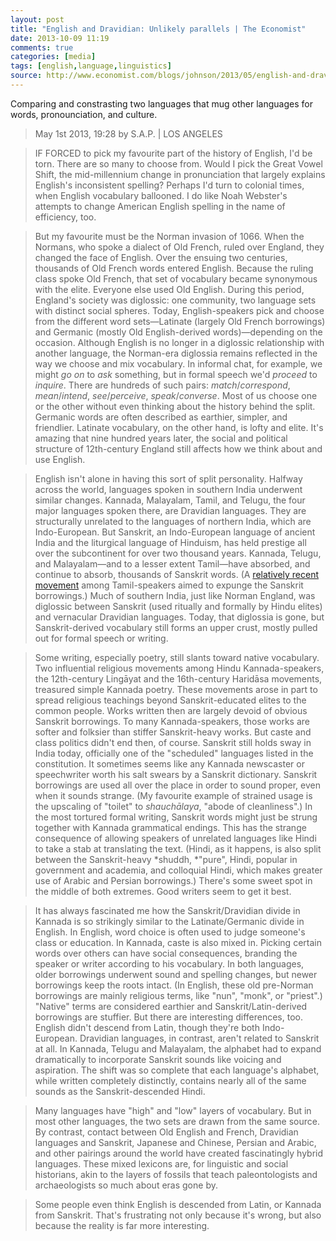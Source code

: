 ```yaml
---
layout: post
title: "English and Dravidian: Unlikely parallels | The Economist"
date: 2013-10-09 11:19
comments: true
categories: [media]
tags: [english,language,linguistics]
source: http://www.economist.com/blogs/johnson/2013/05/english-and-dravidian
---
```


Comparing and constrasting two languages that mug other languages for
words, pronounciation, and culture.


> May 1st 2013, 19:28 by S.A.P. | LOS ANGELES

> IF FORCED to pick my favourite part of the history of English, I'd
> be torn. There are so many to choose from. Would I pick the Great
> Vowel Shift, the mid-millennium change in pronunciation that largely
> explains English's inconsistent spelling? Perhaps I'd turn to
> colonial times, when English vocabulary ballooned. I do like Noah
> Webster's attempts to change American English spelling in the name
> of efficiency, too.

> But my favourite must be the Norman invasion of 1066. When the
> Normans, who spoke a dialect of Old French, ruled over England, they
> changed the face of English. Over the ensuing two centuries,
> thousands of Old French words entered English. Because the ruling
> class spoke Old French, that set of vocabulary became synonymous
> with the elite. Everyone else used Old English. During this period,
> England's society was diglossic: one community, two language sets
> with distinct social spheres. Today, English-speakers pick and
> choose from the different word sets—Latinate (largely Old French
> borrowings) and Germanic (mostly Old English-derived
> words)—depending on the occasion. Although English is no longer in a
> diglossic relationship with another language, the Norman-era
> diglossia remains reflected in the way we choose and mix
> vocabulary. In informal chat, for example, we might *go on* to *ask*
> something, but in formal speech we'd *proceed* to *inquire*. There
> are hundreds of such pairs: *match*/*correspond*, *mean*/*intend*,
> *see*/*perceive*, *speak*/*converse*. Most of us choose one or the
> other without even thinking about the history behind the
> split. Germanic words are often described as earthier, simpler, and
> friendlier. Latinate vocabulary, on the other hand, is lofty and
> elite. It's amazing that nine hundred years later, the social and
> political structure of 12th-century England still affects how we
> think about and use English.

> English isn't alone in having this sort of split
> personality. Halfway across the world, languages spoken in southern
> India underwent similar changes. Kannada, Malayalam, Tamil, and
> Telugu, the four major languages spoken there, are Dravidian
> languages. They are structurally unrelated to the languages of
> northern India, which are Indo-European. But Sanskrit, an
> Indo-European language of ancient India and the liturgical language
> of Hinduism, has held prestige all over the subcontinent for over
> two thousand years. Kannada, Telugu, and Malayalam—and to a lesser
> extent Tamil—have absorbed, and continue to absorb, thousands of
> Sanskrit words. (A
> [relatively recent movement](http://en.wikipedia.org/wiki/Pure_Tamil)
> among Tamil-speakers aimed to expunge the Sanskrit borrowings.) Much
> of southern India, just like Norman England, was diglossic between
> Sanskrit (used ritually and formally by Hindu elites) and vernacular
> Dravidian languages. Today, that diglossia is gone, but
> Sanskrit-derived vocabulary still forms an upper crust, mostly
> pulled out for formal speech or writing.

> Some writing, especially poetry, still slants toward native
> vocabulary. Two influential religious movements among Hindu
> Kannada-speakers, the 12th-century Lingāyat and the 16th-century
> Haridāsa movements, treasured simple Kannada poetry. These movements
> arose in part to spread religious teachings beyond Sanskrit-educated
> elites to the common people. Works written then are largely devoid
> of obvious Sanskrit borrowings. To many Kannada-speakers, those
> works are softer and folksier than stiffer Sanskrit-heavy works. But
> caste and class politics didn't end then, of course.  Sanskrit still
> holds sway in India today, officially one of the "scheduled"
> languages listed in the constitution. It sometimes seems like any
> Kannada newscaster or speechwriter worth his salt swears by a
> Sanskrit dictionary. Sanskrit borrowings are used all over the place
> in order to sound proper, even when it sounds strange. (My favourite
> example of strained usage is the upscaling of "toilet" to
> *shauchālaya*, "abode of cleanliness".) In the most tortured formal
> writing, Sanskrit words might just be strung together with Kannada
> grammatical endings. This has the strange consequence of allowing
> speakers of unrelated languages like Hindi to take a stab at
> translating the text. (Hindi, as it happens, is also split between
> the Sanskrit-heavy *shuddh, *"pure", Hindi, popular in government
> and academia, and colloquial Hindi, which makes greater use of
> Arabic and Persian borrowings.) There's some sweet spot in the
> middle of both extremes. Good writers seem to get it best.

> It has always fascinated me how the Sanskrit/Dravidian divide in
> Kannada is so strikingly similar to the Latinate/Germanic divide in
> English. In English, word choice is often used to judge someone's
> class or education. In Kannada, caste is also mixed in. Picking
> certain words over others can have social consequences, branding the
> speaker or writer according to his vocabulary. In both languages,
> older borrowings underwent sound and spelling changes, but newer
> borrowings keep the roots intact. (In English, these old pre-Norman
> borrowings are mainly religious terms, like "nun", "monk", or
> "priest".) "Native" terms are considered earthier and
> Sanskrit/Latin-derived borrowings are stuffier. But there are
> interesting differences, too. English didn't descend from Latin,
> though they're both Indo-European. Dravidian languages, in contrast,
> aren't related to Sanskrit at all. In Kannada, Telugu and Malayalam,
> the alphabet had to expand dramatically to incorporate Sanskrit
> sounds like voicing and aspiration. The shift was so complete that
> each language's alphabet, while written completely distinctly,
> contains nearly all of the same sounds as the Sanskrit-descended
> Hindi.

> Many languages have "high" and "low" layers of vocabulary. But in
> most other languages, the two sets are drawn from the same
> source. By contrast, contact between Old English and French,
> Dravidian languages and Sanskrit, Japanese and Chinese, Persian and
> Arabic, and other pairings around the world have created
> fascinatingly hybrid languages. These mixed lexicons are, for
> linguistic and social historians, akin to the layers of fossils that
> teach paleontologists and archaeologists so much about eras gone by.


> Some people even think English is descended from Latin, or Kannada
> from Sanskrit. That's frustrating not only because it's wrong, but
> also because the reality is far more interesting.

